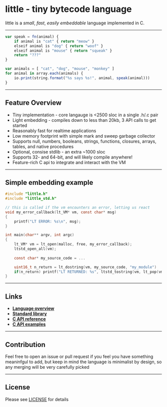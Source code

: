 # little - tiny bytecode language
little is a _small_, _fast_, _easily embeddable_ language implemented in C.

---
```js
var speak = fn(animal) {
    if animal is "cat" { return "meow" }
    elseif animal is "dog" { return "woof" }
    elseif animal is "mouse" { return "squeak" }
    return "???"
}

var animals = [ "cat", "dog", "mouse", "monkey" ]
for animal in array.each(animals) {
    io.print(string.format("%s says %s!", animal, speak(animal)))
}
```
---
## Feature Overview
* Tiny implementation - core langauge is <2500 sloc in a single .h/.c pair
* Light embedding - compiles down to less than 20kb, 3 API calls to get started
* Reasonably fast for realtime applications
* Low memory footprint with simple mark and sweep garbage collector
* Supports null, numbers, booleans, strings, functions, closures, arrays, tables, and native procedures
* Optional, consise stdlib - an extra ~1000 sloc
* Supports 32- and 64-bit, and will likely compile anywhere!
* Feature-rich C api to integrate and interact with the VM
---
## Simple embedding example
```c
#include "little.h"
#include "little_std.h"

// this is called if the vm encounters an error, letting us react
void my_error_callback(lt_VM* vm, const char* msg)
{
    printf("LT ERROR: %s\n", msg);
}

int main(char** argv, int argc)
{
    lt_VM* vm = lt_open(malloc, free, my_error_callback);                    // open new VM
    ltstd_open_all(vm);                                                      // register stdlib
                   
    const char* my_source_code = ...                                         // read source from file/stream/string

    uint16_t n_return = lt_dostring(vm, my_source_code, "my_module")         // run code as "my_module" 
    if(n_return) printf("LT RETURNED: %s", ltstd_tostring(vm, lt_pop(vm)));  // if our code returns, print the result
}
```
---
## Links
* **[Language overview](doc/lt.md)**
* **[Standard library](doc/ltstd.md)**
* **[C API reference](doc/api.md)**
* **[C API examples](doc/example.md)**
---
## Contribution
Feel free to open an issue or pull request if you feel you have something meaninfgul to add, but keep in mind the language is minimalist by design, so any merging will be very carefully picked

---
## License
Please see [LICENSE](LICENSE) for details
